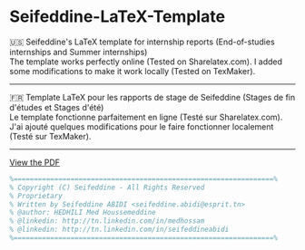 # Seifeddine-LaTeX-Template

:us: Seifeddine's LaTeX template for internship reports (End-of-studies internships and Summer internships)  
The template works perfectly online (Tested on Sharelatex.com). I added some modifications to make it work locally (Tested on TexMaker).

---

:fr: Template LaTeX pour les rapports de stage de Seifeddine (Stages de fin d'études et Stages d'été)  
Le template fonctionne parfaitement en ligne (Testé sur Sharelatex.com). J'ai ajouté quelques modifications pour le faire fonctionner localement (Testé sur TexMaker).

---
[View the PDF](https://github.com/SeifeddineABIDI/pfeReport/main/main.pdf)
```latex
%================================================================%  
% Copyright (C) Seifeddine - All Rights Reserved                 
% Proprietary                                                    
% Written by Seifeddine ABIDI <seifeddine.abidi@esprit.tn>       
% @author: HEDHILI Med Houssemeddine                             
% @linkedin: http://tn.linkedin.com/in/medhossam                 
% @linkedin: http://tn.linkedin.com/in/seifeddineabidi           
%================================================================%  
